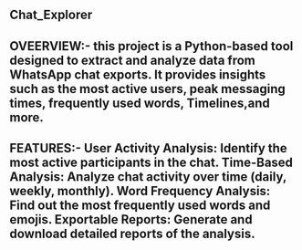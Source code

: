 Chat_Explorer
-----------------------------------------------------------------------------------------------------------------------------------------------------------------------------------------------------------------------
OVEERVIEW:-
this project is a Python-based tool designed to extract and analyze data from WhatsApp chat exports. 
It provides insights such as the most active users, peak messaging times, frequently used words, Timelines,and more.
-----------------------------------------------------------------------------------------------------------------------------------------------------------------------------------------------------------------------
FEATURES:- 
User Activity Analysis: Identify the most active participants in the chat.
Time-Based Analysis: Analyze chat activity over time (daily, weekly, monthly).
Word Frequency Analysis: Find out the most frequently used words and emojis.
Exportable Reports: Generate and download detailed reports of the analysis.
-----------------------------------------------------------------------------------------------------------------------------------------------------------------------------------------------------------------------
